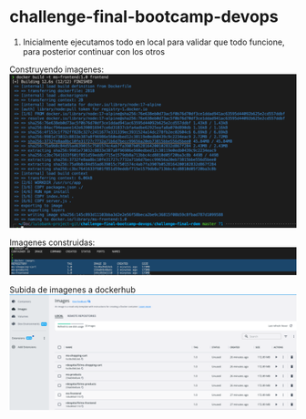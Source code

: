 # challenge-final-bootcamp-devops

1. Inicialmente ejecutamos todo en local para validar que todo funcione, para posterior continuar con los otros

Construyendo imagenes:
![](challenge-final-rdem/docs/docs-evidence/build-images-docker-local.png)

Imagenes construidas:
![](challenge-final-rdem/docs/docs-evidence/imagenes-construidas.png)

Subida de imagenes a dockerhub
![](challenge-final-rdem/docs/docs-evidence/imagenes-en-dockerhub.png)

